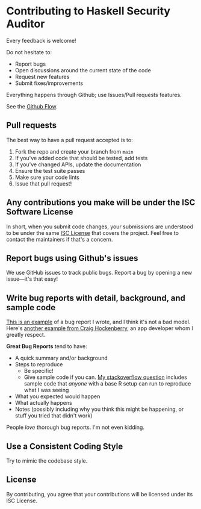 # Contributing to Haskell Security Auditor

Every feedback is welcome!

Do not hesitate to:

- Report bugs
- Open discussions around the current state of the code
- Request new features
- Submit fixes/improvements

Everything happens through Github; use Issues/Pull requests features.

See the [Github Flow](https://guides.github.com/introduction/flow/index.html).

## Pull requests

The best way to have a pull request accepted is to:

1. Fork the repo and create your branch from `main`
2. If you've added code that should be tested, add tests
3. If you've changed APIs, update the documentation
4. Ensure the test suite passes
5. Make sure your code lints
6. Issue that pull request!

## Any contributions you make will be under the ISC Software License
In short, when you submit code changes, your submissions are understood to be under the same [ISC License](http://choosealicense.com/licenses/isc/) that covers the project.
Feel free to contact the maintainers if that's a concern.

## Report bugs using Github's issues
We use GitHub issues to track public bugs. Report a bug by opening a new issue—it's that easy!

## Write bug reports with detail, background, and sample code
[This is an example](http://stackoverflow.com/q/12488905/180626) of a bug report I wrote, and I think it's not a bad model. Here's [another example from Craig Hockenberry](http://www.openradar.me/11905408), an app developer whom I greatly respect.

**Great Bug Reports** tend to have:

- A quick summary and/or background
- Steps to reproduce
  - Be specific!
  - Give sample code if you can. [My stackoverflow question](http://stackoverflow.com/q/12488905/180626) includes sample code that *anyone* with a base R setup can run to reproduce what I was seeing
- What you expected would happen
- What actually happens
- Notes (possibly including why you think this might be happening, or stuff you tried that didn't work)

People *love* thorough bug reports. I'm not even kidding.

## Use a Consistent Coding Style
Try to mimic the codebase style.

## License
By contributing, you agree that your contributions will be licensed under its ISC License.
